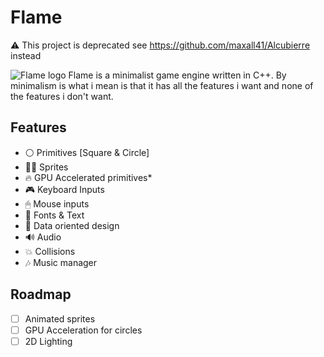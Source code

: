 # Flame

⚠️ This project is deprecated see https://github.com/maxall41/Alcubierre instead

![Flame logo](https://cdn.discordapp.com/attachments/977747444697813032/1002054893080674395/Frame_1_16.png)
Flame is a minimalist game engine written in C++. By minimalism is what i mean is that it has all the features i want and none of the features i don't want.
## Features
- ⚪️ Primitives [Square & Circle]
- 🏃‍♀️ Sprites
- 🔥 GPU Accelerated primitives*
- 🎮 Keyboard Inputs
- 🖱 Mouse inputs
- 💬 Fonts & Text
- 📀 Data oriented design
- 🔊 Audio
- 💥 Collisions
- 🎶 Music manager
## Roadmap
- [ ] Animated sprites
- [ ] GPU Acceleration for circles
- [ ] 2D Lighting
